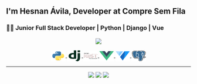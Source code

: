## I'm Hesnan Ávila, Developer at Compre Sem Fila
### 👨‍💻 Junior Full Stack Developer | Python | Django | Vue

<div align="center">
  <a href="https://github.com/avilahesnan">
  <img  align="center" src="https://github-readme-stats.vercel.app/api/top-langs/?username=avilahesnan&theme=dracula"/>
</div>

<div align="center">
  <div style="display: flex, justify-content: space-between, align-itens: center"><br>
    <img align="center" alt="Hesnan-Python" height="30" width="40" src="https://raw.githubusercontent.com/devicons/devicon/master/icons/python/python-original.svg">
    <img align="center" alt="Hesnan-Django" height="30" width="40" src="https://raw.githubusercontent.com/devicons/devicon/master/icons/django/django-plain.svg">
    <img align="center" alt="Hesnan-DjangoREST" height="30" width="40" src="https://raw.githubusercontent.com/devicons/devicon/master/icons/djangorest/djangorest-original.svg">
    <img align="center" alt="Hesnan-Vue" height="30" width="40" src="https://raw.githubusercontent.com/devicons/devicon/master/icons/vuejs/vuejs-original.svg">
    <img align="center" alt="Hesnan-Vuetify" height="30" width="40" src="https://raw.githubusercontent.com/devicons/devicon/master/icons/vuetify/vuetify-original.svg">
    <img align="center" alt="Hesnan-PostgreSQL" height="30" width="40" src="https://raw.githubusercontent.com/devicons/devicon/master/icons/postgresql/postgresql-original.svg">
  </div>
</div>
  
<div align="center"> 
  <hr/>
  <a href = "mailto:avilahesnan@gmail.com"><img src="https://img.shields.io/badge/-Gmail-%23333?style=for-the-badge&logo=gmail&logoColor=white" target="_blank"></a>
  <a href="https://www.linkedin.com/in/hesnan-avila/" target="_blank"><img src="https://img.shields.io/badge/-LinkedIn-%230077B5?style=for-the-badge&logo=linkedin&logoColor=white" target="_blank"></a>
  <a href="https://www.instagram.com/avilahesnan/" target="_blank"><img src="https://img.shields.io/badge/-Instagram-%23E4405F?style=for-the-badge&logo=instagram&logoColor=white" target="_blank"></a>
</div>
